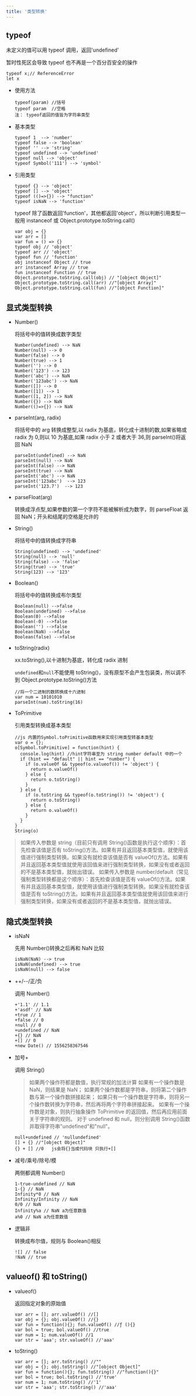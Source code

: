 ```yaml
---
title: '类型转换'
---
```


## typeof

未定义的值可以用 typeof 调用，返回'undefined'

暂时性死区会导致 typeof 也不再是一个百分百安全的操作

```
typeof x;// ReferenceError
let x
```

- 使用方法

  ```
  typeof(param) //括号
  typeof param  //空格
  注： typeof返回的值皆为字符串类型
  ```

- 基本类型

  ```
  typeof 1  --> 'number'
  typeof false --> 'boolean'
  typeof '' --> 'string'
  typeof undefined --> 'undefined'
  typeof null --> 'object'
  typeof Symbol('111') --> 'symbol'
  ```

- 引用类型

  ```
  typeof {} --> 'object'
  typeof [] --> 'object'
  typeof (()=>{}) --> "function"
  typeof isNaN --> 'function'
  ```

  typeof 除了函数返回'function'，其他都返回'object'，所以判断引用类型一般用 instanceof 或 Object.prototype.toString.call()

  ```
  var obj = {}
  var arr = []
  var fun = () => {}
  typeof obj // 'object'
  typeof arr // 'object'
  typeof fun // 'function'
  obj instanceof Object // true
  arr instanceof Array // true
  fun instanceof Function // true
  Object.prototype.toString.call(obj) // "[object Object]"
  Object.prototype.toString.call(arr) //"[object Array]"
  Object.prototype.toString.call(fun) //"[object Function]"
  ```

## 显式类型转换

- Number()

  将括号中的值转换成数字类型

  ```
  Number(undefined) --> NaN
  Number(null) --> 0
  Number(false) --> 0
  Number(true) --> 1
  Number('') --> 0
  Number('123') --> 123
  Number('abc') --> NaN
  Number('123abc') --> NaN
  Number([]) --> 0
  Number([1]) --> 1
  Number([1, 2]) --> NaN
  Number({}) --> NaN
  Number(()=>{}) --> NaN
  ```

- parseInt(arg, radix)

  将括号中的 arg 转换成整型,以 radix 为基底，转化成十进制的数,如果省略或 radix 为 0,则以 10 为基底,如果 radix 小于 2 或者大于 36,则 parseInt()将返回 NaN

  ```
  parseInt(undefined) --> NaN
  parseInt(null) --> NaN
  parseInt(false) --> NaN
  parseInt(true) --> NaN
  parseInt('abc') --> NaN
  parseInt('123abc')  --> 123
  parseInt('123.7')  --> 123
  ```

- parseFloat(arg)

  转换成浮点型,如果参数的第一个字符不能被解析成为数字，则 parseFloat 返回 NaN；开头和结尾的空格是允许的

- String()

  将括号中的值转换成字符串

  ```
  String(undefined) --> 'undefined'
  String(null) --> 'null'
  String(false) --> 'false'
  String(true) --> 'true'
  String(123) --> '123'
  ```

- Boolean()

  将括号中的值转换成布尔类型

  ```
  Boolean(null) -->false
  Boolean(undefined) -->false
  Boolean(0) -->false
  Boolean(-0) -->false
  Boolean('') -->false
  Boolean(NaN) -->false
  Boolean(false) -->false
  ```

- toString(radix)

  xx.toString(),以十进制为基底，转化成 radix 进制

  `undefined`和`null`不能使用 toString()，没有原型不会产生包装类，所以调不到 Object.prototype.toString()方法

  ```
  //将一个二进制的数转换成十六进制
  var num = 10101010
  parseInt(num).toString(16)
  ```

- ToPrimitive

  引用类型转换成基本类型

  ```
  //js 内置的Symbol.toPrimitive函数用来实现引用类型转基本类型
  var o = {};
  o[Symbol.toPrimitive] = function(hint) {
    console.log(hint) //hint字符串至为 string number default 中的一个
    if (hint == "default" || hint == "number") {
      if (o.valueOf && typeof(o.valueof()) != 'object') {
        return o.valueOf()
      } else {
        return o.toString()
      }
    } else {
      if (o.toString && typeof(o.toString()) != 'object') {
        return o.toString()
      } else {
        return o.valueOf()
      }
    }
  }
  String(o)
  ```

> 如果传入参数是 string（目前只有调用 String()函数是执行这个顺序）：首先检查该值是否有 toString()方法。如果有并且返回基本类型值，就使用该值进行强制类型转换。如果没有就检查该值是否有 valueOf()方法。如果有并且返回基本类型值就使用该回值来进行强制类型转换，如果没有或者返回的不是基本类型值，就抛出错误。
> 如果传入参数是 number/default（常见强制类型转换都是这个顺序）：首先检查该值是否有 valueOf()方法。如果有并且返回基本类型值，就使用该值进行强制类型转换。如果没有就检查该值是否有 toString()方法。如果有并且返回基本类型值就使用该回值来进行强制类型转换，如果没有或者返回的不是基本类型值，就抛出错误。

## 隐式类型转换

- isNaN

  先用 Number()转换之后再和 NaN 比较

  ```
  isNaN(NaN) --> true
  isNaN(undefined) --> true
  isNaN(null) --> false
  ```

- ++/--/正/负

  调用 Number()

  ```
  +'1.1' // 1.1
  +'asdf' // NaN
  +true // 1
  +false // 0
  +null // 0
  +undefined // NaN
  +{} // NaN
  +[] // 0
  +new Date() // 1556258367546
  ```

- 加号+

  调用 String()

  > 如果两个操作符都是数值，执行常规的加法计算
  > 如果有一个操作数是 NaN，则结果是 NaN；
  > 如果两个操作数都是字符串，则将第二个操作数与第一个操作数拼接起来；
  > 如果只有一个操作数是字符串，则将另一个操作数转换为字符串，然后再将两个字符串拼接起来。
  > 如果有一个操作数是对象，则执行抽象操作 ToPrimitive 的返回值，然后再应用前面关于字符串的规则。
  > 对于 undefined 和 null，则分别调用 String()函数并取得字符串"undefined"和"null"。

  ```
  null+undefined // 'nullundefined'
  [] + {} //"[object Object]"
  {} + [] //0   js会将{}当成代码块 只执行+[]
  ```

- 减号/乘号/除号/模

  两侧都调用 Number()

  ```
  1-true-undefined // NaN
  1-{} // NaN
  Infinity*0 // NaN
  Infinity/Infinity // NaN
  0/0 // NaN
  Infinity%a // NaN a为任意数值
  a%0 // NaN a为任意数值
  ```

- 逻辑非

  转换成布尔值，规则与 Boolean()相反

  ```
  ![] // false
  !NaN // true
  ```

## valueof() 和 toString()

- valueof()

  返回指定对象的原始值

  ```
  var arr = []; arr.valueOf() //[]
  var obj = {}; obj.valueOf() //{}
  var fun = function(){}; fun.valueOf() //ƒ (){}
  var bol = true; bol.valueOf() //true
  var num = 1; num.valueOf() //1
  var str = 'aaa'; str.valueOf() //'aaa'
  ```

- toString()

  ```
  var arr = []; arr.toString() //""
  var obj = {}; obj.toString() //"[object Object]"
  var fun = function(){}; fun.toString() //"function(){}"
  var bol = true; bol.toString() //'true'
  var num = 1; num.toString() //'1'
  var str = 'aaa'; str.toString() //'aaa'
  ```
